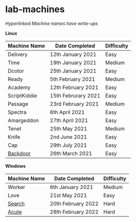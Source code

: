 # lab-machines

_Hyperlinked Machine names have write-ups_

**Linux**

| Machine Name                                       | Date Completed      | Difficulty |
| -------------------------------------------------- | ------------------- | ---------- |
| Delivery                                           | 12th January 2021   | Easy       |
| Time                                               | 19th January 2021   | Medium     |
| Dcotor                                             | 25th January 2021   | Easy       |
| Ready                                              | 5th February 2021   | Medium     |
| Academy                                            | 12th February 2021  | Easy       |
| ScriptKiddie                                       | 15th Februrary 2021 | Easy       |
| Passage                                            | 23rd February 2021  | Medium     |
| Spectra                                            | 6th April 2021      | Easy       |
| Amargeddon                                         | 27th April 2021     | Easy       |
| Tenet                                              | 25th May 2021       | Medium     |
| Knife                                              | 2nd June 2021       | Easy       |
| Cap                                                | 29th July 2021      | Easy       |
| [Backdoor](linux-boxes/backdoor-writeup-mar-22.md) | 26th March 2021     | Easy       |

**Windows**

| Machine Name                                     | Date Completed     | Difficulty |
| ------------------------------------------------ | ------------------ | ---------- |
| Worker                                           | 6th January 2021   | Medium     |
| Love                                             | 21st May 2021      | Easy       |
| [Search](windows-boxes/search-writeup-feb-22.md) | 20th February 2022 | Hard       |
| [Acute](windows-boxes/acute-writeup-feb-22.md)   | 28th February 2022 | Hard       |
